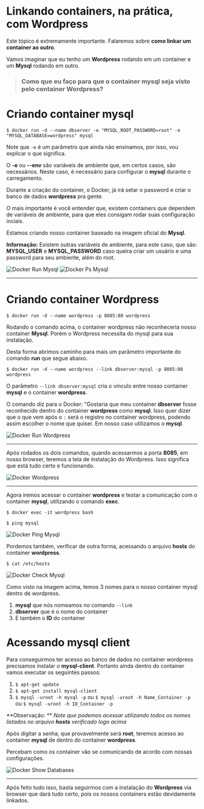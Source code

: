 # Linkando containers, na prática, com Wordpress

Este tópico é extremamente importante. Falaremos sobre **como linkar um container ao outro**.

Vamos imaginar que eu tenho um **Wordpress** rodando em um container e um **Mysql** rodando em outro. 

> ### Como que eu faço para que o container mysql seja visto pelo container Wordpress?

# Criando container mysql

`$ docker run -d --name dbserver -e "MYSQL_ROOT_PASSWORD=root" -e "MYSQL_DATABASE=wordpress" mysql`

Note que `-e` é um parâmetro que ainda não ensinamos, por isso, vou explicar o que significa.

O **-e** ou **--env** são variáveis de ambiente que, em certos casos, são necessários. Neste caso, é necessário para configurar o **mysql** durante o carregamento.

Durante a criação do container, o Docker, já irá setar o password e criar o banco de dados **wordpress** pra gente.

O mais importante é você entender que, existem containers que dependem de variáveis de ambiente, para que eles consigam rodar suas configuração inciais.

Estamos criando nosso container baseado na imagem oficial do **Mysql**.

**Informação:** Existem outras variáveis de ambiente, para este caso, que são: **MYSQL_USER** e **MYSQL_PASSWORD** caso queira criar um usuário e uma password para seu ambiente, além do root.

![Docker Run Mysql](./images/docker-run-mysql.png "Docker Run Mysql") 
![Docker Ps Mysql](./images/docker-ps-mysql.png "Docker Ps Mysql") 

***

# Criando container Wordpress

`$ docker run -d --name wordpress -p 8085:80 wordpress`

Rodando o comando acima, o container wordpress não reconheceria nosso container **Mysql**. Porém o Wordpress necessita do mysql para sua instalação.

Desta forma abrimos caminho para mais um parâmetro importante do comando **run** que segue abaixo.

`$ docker run -d --name wordpress --link dbserver:mysql -p 8085:80 wordpress`

O parâmetro `--link dbserver:mysql` cria o vínculo entre nosso container **mysql** e o container **wordpress**. 

O comando diz para o Docker: "Gostaria que meu container **dbserver** fosse reconhecido dentro do container **wordpress** como **mysql**. Isso quer dizer que o que vem após o `:` será o registro no container wordpress, podendo assim escolher o nome que quiser. Em nosso caso utilizamos o **mysql**.

![Docker Run Wordpress](./images/docker-run-wordpress.png "Docker Run Wordpress") 

***

Após rodados os dois comandos, quando acessarmos a porta **8085**, em nosso browser, teremos a tela de instalação do Wordpress. Isso significa que está tudo certo e funcionando.

![Docker Wordpress](./images/docker-wordpress.png "Docker Wordpress") 

***

Agora iremos acessar o container **wordpress** e testar a comunicação com o container **mysql**, utilizando o comando **exec**.

`$ docker exec -it wordpress bash`

`$ ping mysql`

![Docker Ping Mysql](./images/docker-ping-mysql.png "Docker Ping Mysql") 

Pordemos também, verificar de outra forma, acessando o arquivo **hosts** do container **wordpress**.

`$ cat /etc/hosts`

![Docker Check Mysql](./images/docker-check-mysql.png "Docker Check Mysql")

Como visto na imagem acima, temos 3 nomes para o nosso container mysql dentro de wordpress.
 
 1. **mysql** que nós nomeamos no comando `--link`
 2. **dbserver** que é o nome do container
 3. E também o **ID** do container

# Acessando mysql client

Para conseguirmos ter acesso ao banco de dados no container wordpress precisamos instalar o **mysql-client**. Portanto ainda dentro do container vamos executar os seguintes passos:

1. `$ apt-get update`
2. `$ apt-get install mysql-client`
3. `$ mysql -uroot -h mysql -p` ou `$ mysql -uroot -h Name_Container -p` ou `$ mysql -uroot -h ID_Container -p`

**Observação: ** _Note que podemos acessar utilizando todos os nomes listados no arquivo **hosts** verificado logo acima_

Após digitar a senha, que provavelmente será **root**, teremos acesso ao container **mysql** de dentro do container **wordpress**.

Percebam como os container vão se comunicando de acordo com nossas configurações.

![Docker Show Databases](./images/docker-show-databases.png "Docker Show Databases")

***

Após feito tudo isso, basta seguirmos com a instalação do **Wordpress** via browser que dará tudo certo, pois os nossos containers estão devidamente linkados.

